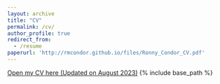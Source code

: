 ```yaml
---
layout: archive
title: "CV"
permalink: /cv/
author_profile: true
redirect_from:
  - /resume
paperurl: 'http://rmcondor.github.io/files/Ronny_Condor_CV.pdf'
---
```


[Open my CV here (Updated on August 2023)](http://rmcondor.github.io/files/Ronny_Condor_CV.pdf)
{% include base_path %}

